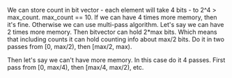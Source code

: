 We can store count in bit vector - each element will take 4 bits - to
2^4 > max_count. max_count == 10.
If we can have 4 times more memory, then it's fine.
Otherwise we can use multi-pass algorithm. Let's say we can have 2 times
more memory. Then bitvector can hold 2*max bits. Which means that including
counts it can hold counting info about max/2 bits.
Do it in two passes from [0, max/2), then [max/2, max). 

Then let's say we can't have more memory. In this case do it 4 passes.
First pass from [0, max/4), then [max/4, max/2), etc.
